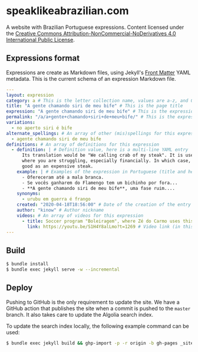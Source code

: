 # speaklikeabrazilian.com

A website with Brazilian Portuguese expressions. Content licensed under the
[Creative Commons Attribution-NonCommercial-NoDerivatives 4.0 International Public License](LICENSE.txt).

## Expressions format

Expressions are create as Markdown files, using Jekyll's [Front Matter](https://jekyllrb.com/docs/front-matter/)
YAML metadata. This is the current schema of an expression Markdown file.

```yaml
---
layout: expression
category: a # This is the letter collection name, values are a-z, and 0 for numerical 
title: "A gente chamando siri de meu bife" # This is the page title
expression: "A gente chamando siri de meu bife" # This is the expression display name
permalink: "/a/a+gente+chamando+siri+de+meu+bife/" # This is the expression permanent link
variations:
  - no aperto siri é bife
alternate_spellings: # An array of other (mis)spellings for this expression
  - agente chamando siri de meu bife
definitions: # An array of definitions for this expression
  - definition: | # Definition value, here is a multi-line YAML entry
      Its translation would be "We calling crab of my steak". It is used when you are in a situation
      where you are struggling, especially financially. In which case, you would consider a crab as
      good as an expensive steak.
    example: | # Examples of the expression in Portuguese (title and here are only places where PT-BR is used)
      - Ofereceram até a mala branca.
      - Se vocês ganharem do Flamengo tem um bichinho por fora...
      - **A gente chamando siri de meu bife**, uma fase ruim....
    synonyms:
      - urubu em guerra é frango
    created: "2020-04-18T18:56:00" # Date of the creation of the entry
    author: "kinow" # Author nickname
    videos: # An array of videos for this expression
      - title: Soccer program "Boleiragem", where Zé do Carmo uses this expression # Video display name
        link: https://youtu.be/S1H4Y8alLmo?t=1269 # Video link (in this case the link has the time parameter)
---

```

## Build

```bash
$ bundle install
$ bundle exec jekyll serve -w --incremental
```

## Deploy

Pushing to GitHub is the only requirement to update the site. We have a GitHub action that publishes
the site when a commit is pushed to the `master` branch. It also takes care to update the Algolia
search index.

To update the search index locally, the following example command can be used:

```bash
$ bundle exec jekyll build && ghp-import -p -r origin -b gh-pages _site/ && ALGOLIA_API_KEY=$ALGOLIA_KEY bundle exec jekyll algolia
```

